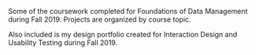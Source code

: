 Some of the coursework completed for Foundations of Data Management during Fall 2019. Projects are organized by course topic.

Also included is my design portfolio created for Interaction Design and Usability Testing during Fall 2019.

